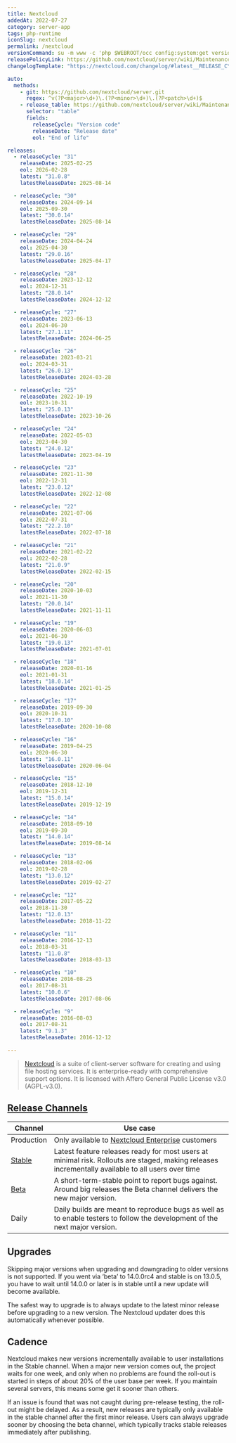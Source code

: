 ```yaml
---
title: Nextcloud
addedAt: 2022-07-27
category: server-app
tags: php-runtime
iconSlug: nextcloud
permalink: /nextcloud
versionCommand: su -m www -c 'php $WEBROOT/occ config:system:get version'
releasePolicyLink: https://github.com/nextcloud/server/wiki/Maintenance-and-Release-Schedule
changelogTemplate: "https://nextcloud.com/changelog/#latest__RELEASE_CYCLE__"

auto:
  methods:
    - git: https://github.com/nextcloud/server.git
      regex: ^v(?P<major>\d+)\.(?P<minor>\d+)\.(?P<patch>\d+)$
    - release_table: https://github.com/nextcloud/server/wiki/Maintenance-and-Release-Schedule
      selector: "table"
      fields:
        releaseCycle: "Version code"
        releaseDate: "Release date"
        eol: "End of life"

releases:
  - releaseCycle: "31"
    releaseDate: 2025-02-25
    eol: 2026-02-28
    latest: "31.0.8"
    latestReleaseDate: 2025-08-14

  - releaseCycle: "30"
    releaseDate: 2024-09-14
    eol: 2025-09-30
    latest: "30.0.14"
    latestReleaseDate: 2025-08-14

  - releaseCycle: "29"
    releaseDate: 2024-04-24
    eol: 2025-04-30
    latest: "29.0.16"
    latestReleaseDate: 2025-04-17

  - releaseCycle: "28"
    releaseDate: 2023-12-12
    eol: 2024-12-31
    latest: "28.0.14"
    latestReleaseDate: 2024-12-12

  - releaseCycle: "27"
    releaseDate: 2023-06-13
    eol: 2024-06-30
    latest: "27.1.11"
    latestReleaseDate: 2024-06-25

  - releaseCycle: "26"
    releaseDate: 2023-03-21
    eol: 2024-03-31
    latest: "26.0.13"
    latestReleaseDate: 2024-03-28

  - releaseCycle: "25"
    releaseDate: 2022-10-19
    eol: 2023-10-31
    latest: "25.0.13"
    latestReleaseDate: 2023-10-26

  - releaseCycle: "24"
    releaseDate: 2022-05-03
    eol: 2023-04-30
    latest: "24.0.12"
    latestReleaseDate: 2023-04-19

  - releaseCycle: "23"
    releaseDate: 2021-11-30
    eol: 2022-12-31
    latest: "23.0.12"
    latestReleaseDate: 2022-12-08

  - releaseCycle: "22"
    releaseDate: 2021-07-06
    eol: 2022-07-31
    latest: "22.2.10"
    latestReleaseDate: 2022-07-18

  - releaseCycle: "21"
    releaseDate: 2021-02-22
    eol: 2022-02-28
    latest: "21.0.9"
    latestReleaseDate: 2022-02-15

  - releaseCycle: "20"
    releaseDate: 2020-10-03
    eol: 2021-11-30
    latest: "20.0.14"
    latestReleaseDate: 2021-11-11

  - releaseCycle: "19"
    releaseDate: 2020-06-03
    eol: 2021-06-30
    latest: "19.0.13"
    latestReleaseDate: 2021-07-01

  - releaseCycle: "18"
    releaseDate: 2020-01-16
    eol: 2021-01-31
    latest: "18.0.14"
    latestReleaseDate: 2021-01-25

  - releaseCycle: "17"
    releaseDate: 2019-09-30
    eol: 2020-10-31
    latest: "17.0.10"
    latestReleaseDate: 2020-10-08

  - releaseCycle: "16"
    releaseDate: 2019-04-25
    eol: 2020-06-30
    latest: "16.0.11"
    latestReleaseDate: 2020-06-04

  - releaseCycle: "15"
    releaseDate: 2018-12-10
    eol: 2019-12-31
    latest: "15.0.14"
    latestReleaseDate: 2019-12-19

  - releaseCycle: "14"
    releaseDate: 2018-09-10
    eol: 2019-09-30
    latest: "14.0.14"
    latestReleaseDate: 2019-08-14

  - releaseCycle: "13"
    releaseDate: 2018-02-06
    eol: 2019-02-28
    latest: "13.0.12"
    latestReleaseDate: 2019-02-27

  - releaseCycle: "12"
    releaseDate: 2017-05-22
    eol: 2018-11-30
    latest: "12.0.13"
    latestReleaseDate: 2018-11-22

  - releaseCycle: "11"
    releaseDate: 2016-12-13
    eol: 2018-03-31
    latest: "11.0.8"
    latestReleaseDate: 2018-03-13

  - releaseCycle: "10"
    releaseDate: 2016-08-25
    eol: 2017-08-31
    latest: "10.0.6"
    latestReleaseDate: 2017-08-06

  - releaseCycle: "9"
    releaseDate: 2016-08-03
    eol: 2017-08-31
    latest: "9.1.3"
    latestReleaseDate: 2016-12-12

---
```


> [Nextcloud](https://nextcloud.com/) is a suite of client-server software for creating and using file hosting services.
> It is enterprise-ready with comprehensive support options.
> It is licensed with Affero General Public License v3.0 (AGPL-v3.0).

## [Release Channels][channels]

| Channel          | Use case                                                                                                                                          |
| ---------------- | ------------------------------------------------------------------------------------------------------------------------------------------------- |
| Production       | Only available to [Nextcloud Enterprise][enterprise] customers                                                                                    |
| [Stable][stable] | Latest feature releases ready for most users at minimal risk. Rollouts are staged, making releases incrementally available to all users over time |
| [Beta][beta]     | A short-term-stable point to report bugs against. Around big releases the Beta channel delivers the new major version.                            |
| Daily            | Daily builds are meant to reproduce bugs as well as to enable testers to follow the development of the next major version.                        |

## Upgrades

Skipping major versions when upgrading and downgrading to older versions is not supported.
If you went via ‘beta’ to 14.0.0rc4 and stable is on 13.0.5,
you have to wait until 14.0.0 or later is in stable until a new update will become available.

The safest way to upgrade is to always update to the latest minor release before upgrading to a new version.
The Nextcloud updater does this automatically whenever possible.

## Cadence

Nextcloud makes new versions incrementally available to user installations in the Stable channel.
When a major new version comes out, the project waits for one week,
and only when no problems are found the roll-out is started in steps of about 20% of the user base per week.
If you maintain several servers, this means some get it sooner than others.

If an issue is found that was not caught during pre-release testing, the roll-out might be delayed.
As a result, new releases are typically only available in the stable channel after the first minor release.
Users can always upgrade sooner by choosing the beta channel, which typically tracks stable releases immediately after publishing.

[stable]: https://nextcloud.com/install/
[enterprise]: https://nextcloud.com/enterprise/ "Nextcloud Enterprise"
[beta]: https://download.nextcloud.com/server/prereleases/ "Beta releases"
[channels]: https://nextcloud.com/release-channels/
